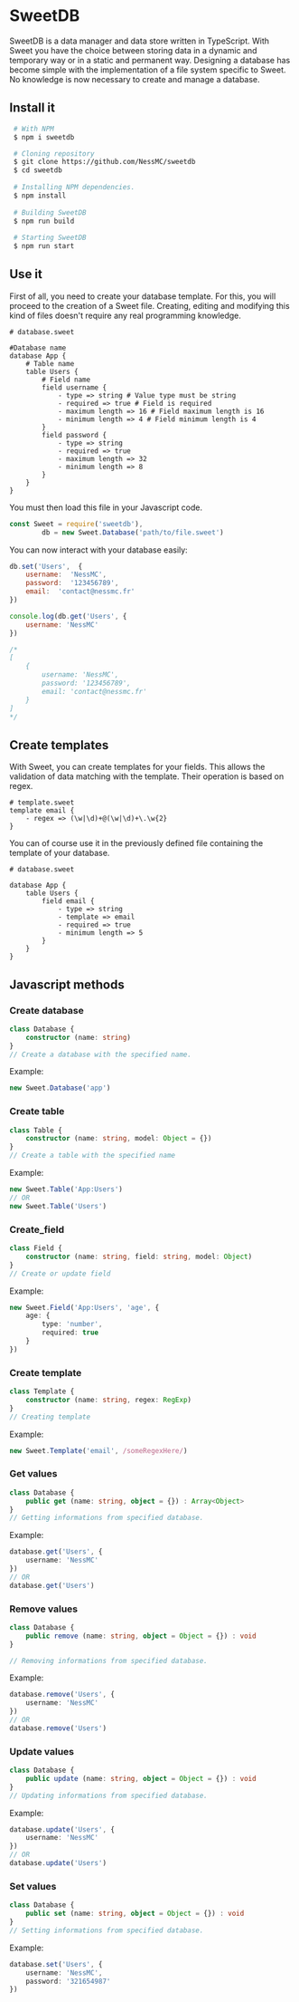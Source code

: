 # SweetDB
SweetDB is a data manager and data store written in TypeScript. With Sweet you have the choice between storing data in a dynamic and temporary way or in a static and permanent way. Designing a database has become simple with the implementation of a file system specific to Sweet. No knowledge is now necessary to create and manage a database.

## Install it

```bash
 # With NPM
 $ npm i sweetdb

 # Cloning repository
 $ git clone https://github.com/NessMC/sweetdb
 $ cd sweetdb
 
 # Installing NPM dependencies.
 $ npm install
 
 # Building SweetDB
 $ npm run build
 
 # Starting SweetDB
 $ npm run start
```



## Use it

First of all, you need to create your database template. For this, you will proceed to the creation of a Sweet file. Creating, editing and modifying this kind of files doesn't require any real programming knowledge.

```
# database.sweet

#Database name
database App {
	# Table name
	table Users {
		# Field name
		field username {
            - type => string # Value type must be string
            - required => true # Field is required
            - maximum length => 16 # Field maximum length is 16
            - minimum length => 4 # Field minimum length is 4
		}
        field password {
            - type => string
            - required => true
            - maximum length => 32
            - minimum length => 8
        }
	}
}
```

You must then load this file in your Javascript code. 

```js
const Sweet = require('sweetdb'),
		db = new Sweet.Database('path/to/file.sweet')
```

You can now interact with your database easily:

```js
db.set('Users',  {
	username:  'NessMC',
	password:  '123456789',
	email:  'contact@nessmc.fr'
})

console.log(db.get('Users', {
	username: 'NessMC'
})

/*
[
	{
		username: 'NessMC',
		password: '123456789',
		email: 'contact@nessmc.fr'
	}
]
*/
```

## Create templates

With Sweet, you can create templates for your fields. This allows the validation of data matching with the template. Their operation is based on regex.

```
# template.sweet
template email {
	- regex => (\w|\d)+@(\w|\d)+\.\w{2}
}
```

You can of course use it in the previously defined file containing the template of your database.

```
# database.sweet

database App {
	table Users {
		field email {
            - type => string
            - template => email
            - required => true
            - minimum length => 5
        }
	}
}
```

## Javascript methods

### Create database

```ts
class Database {
	constructor (name: string)
}
// Create a database with the specified name.
```

Example:

```ts
new Sweet.Database('app')
```

### Create table

```ts
class Table {
	constructor (name: string, model: Object = {})
}
// Create a table with the specified name
```

Example:

```ts
new Sweet.Table('App:Users')
// OR
new Sweet.Table('Users')
```

### Create_field

```ts
class Field {
	constructor (name: string, field: string, model: Object)
}
// Create or update field
```

Example:

```ts
new Sweet.Field('App:Users', 'age', {
	age: {
		type: 'number',
		required: true
	}
})
```

### Create template

```ts
class Template {
	constructor (name: string, regex: RegExp)
}
// Creating template
```

Example:

```ts
new Sweet.Template('email', /someRegexHere/)
```

### Get values

```ts
class Database {
	public get (name: string, object = {}) : Array<Object>
}
// Getting informations from specified database.
```

Example:

```ts
database.get('Users', {
	username: 'NessMC'
})
// OR
database.get('Users')
```

### Remove values

```ts
class Database {
	public remove (name: string, object = Object = {}) : void	
}

// Removing informations from specified database.
```

Example:

```ts
database.remove('Users', {
	username: 'NessMC'
})
// OR
database.remove('Users')
```

### Update values

```ts
class Database {
	public update (name: string, object = Object = {}) : void	
}
// Updating informations from specified database.
```

Example:

```ts
database.update('Users', {
	username: 'NessMC'
})
// OR
database.update('Users')
```

### Set values

```ts
class Database {
	public set (name: string, object = Object = {}) : void	
}
// Setting informations from specified database.
```

Example:

```ts
database.set('Users', {
	username: 'NessMC',
	password: '321654987'
})
```